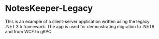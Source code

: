 # NotesKeeper-Legacy
This is an example of a client-server application written using the legacy .NET 3.5 framework. The app is used for demonstrating migration to .NET6 and from WCF to gRPC.
